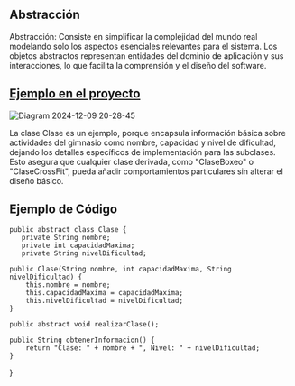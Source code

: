## Abstracción
   
   Abstracción: Consiste en simplificar la complejidad del mundo real modelando solo
los aspectos esenciales relevantes para el sistema. Los objetos abstractos
representan entidades del dominio de aplicación y sus interacciones, lo que facilita la
comprensión y el diseño del software.
## [Ejemplo en el proyecto](https://drive.google.com/file/d/1CnJDiuPOrjLsAe-KUfElzPlxJ6EaX53M/view?usp=sharing)
![Diagram 2024-12-09 20-28-45](https://github.com/user-attachments/assets/7ab09734-21a3-4392-84a2-68fe06e20caf)

La clase Clase es un ejemplo, porque encapsula información básica sobre actividades del gimnasio como nombre,
capacidad y nivel de dificultad, dejando los detalles específicos de implementación para las subclases. 
Esto asegura que cualquier clase derivada, como "ClaseBoxeo" o "ClaseCrossFit", pueda añadir comportamientos particulares 
sin alterar el diseño básico.
## Ejemplo de Código
    public abstract class Clase {
       private String nombre;
       private int capacidadMaxima;
       private String nivelDificultad;

    public Clase(String nombre, int capacidadMaxima, String nivelDificultad) {
        this.nombre = nombre;
        this.capacidadMaxima = capacidadMaxima;
        this.nivelDificultad = nivelDificultad;
    }

    public abstract void realizarClase();
    
    public String obtenerInformacion() {
        return "Clase: " + nombre + ", Nivel: " + nivelDificultad;
    }
}


